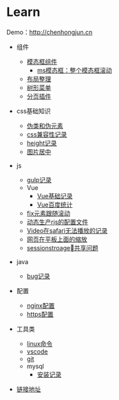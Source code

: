 # Learn

  Demo：http://chenhongjun.cn

- 组件
  - [模态框组件](/components/Modal/example.html)
    - [ms模态框：整个模态框滚动](/components/Modal/ms-example.html)
  - [布局整理](/components/Layout/example.html)
  - [树形菜单](/components/TreeMenu/example.html)
  - [分页插件](/components/Paging/example.html)

- css基础知识
  - [伪类和伪元素](/css/pseudo-classes-elements.md)
  - [css兼容性记录](/css/browser-diff-record.md)
  - [height记录](/css/height-record.md)
  - [图片居中](/css/image-center/image-center.html)

- js
  - [gulp记录](/js/gulp-record.md)  
  - Vue
    - [Vue基础记录](/js/vue/vue-base-record.md) 
    - [Vue百度统计](/js/vue/vue-baidu-tongji.md)
  - [fix元素跟随滚动](/js/fix-scroll.md)
  - [动态生产rjs的配置文件](/js/dynamic-require-build-js.md)
  - [Video在safari无法播放的记录](/js/video-safari-record.md)
  - [网页在平板上面的缩放](/js/page-in-pad-scale.md)
  - [sessionstroage共享问题](/js/sessionstorage-share.md)

- java
  - [bug记录](/java/bug-record.md)

- 配置
  - [nginx配置](/config/nginx-config.md)
  - [https配置](/config/https-config.md)

- 工具类
  - [linux命令](/tools/linux-like-command.md)
  - [vscode](/tools/vs-code.md)
  - [git](/tools/git.md)
  - mysql
    - [安装记录](/tools/mysql/install.md)

- [链接地址](/links/links.md)
